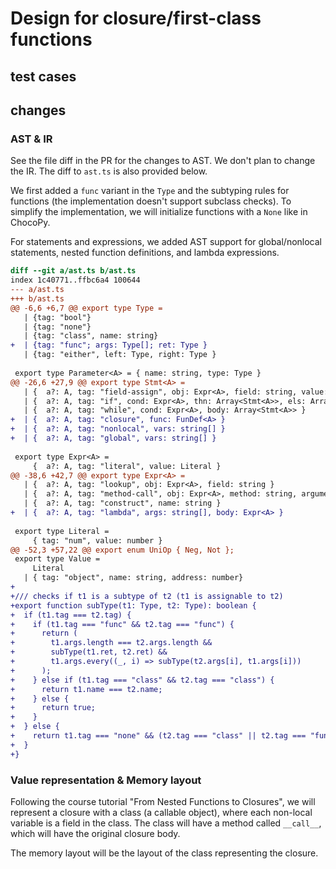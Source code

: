 # Design for closure/first-class functions

## test cases

## changes

### AST & IR

See the file diff in the PR for the changes to AST. We don't plan to change the
IR. The diff to `ast.ts` is also provided below.

We first added a `func` variant in the `Type` and the subtyping rules for
functions (the implementation doesn't support subclass checks). To simplify the
implementation, we will initialize functions with a `None` like in ChocoPy.

For statements and expressions, we added AST support for global/nonlocal
statements, nested function definitions, and lambda expressions.

```diff
diff --git a/ast.ts b/ast.ts
index 1c40771..ffbc6a4 100644
--- a/ast.ts
+++ b/ast.ts
@@ -6,6 +6,7 @@ export type Type =
   | {tag: "bool"}
   | {tag: "none"}
   | {tag: "class", name: string}
+  | {tag: "func"; args: Type[]; ret: Type }
   | {tag: "either", left: Type, right: Type }
 
 export type Parameter<A> = { name: string, type: Type }
@@ -26,6 +27,9 @@ export type Stmt<A> =
   | {  a?: A, tag: "field-assign", obj: Expr<A>, field: string, value: Expr<A> }
   | {  a?: A, tag: "if", cond: Expr<A>, thn: Array<Stmt<A>>, els: Array<Stmt<A>> }
   | {  a?: A, tag: "while", cond: Expr<A>, body: Array<Stmt<A>> }
+  | {  a?: A, tag: "closure", func: FunDef<A> }
+  | {  a?: A, tag: "nonlocal", vars: string[] }
+  | {  a?: A, tag: "global", vars: string[] }
 
 export type Expr<A> =
     {  a?: A, tag: "literal", value: Literal }
@@ -38,6 +42,7 @@ export type Expr<A> =
   | {  a?: A, tag: "lookup", obj: Expr<A>, field: string }
   | {  a?: A, tag: "method-call", obj: Expr<A>, method: string, arguments: Array<Expr<A>> }
   | {  a?: A, tag: "construct", name: string }
+  | {  a?: A, tag: "lambda", args: string[], body: Expr<A> }
 
 export type Literal = 
     { tag: "num", value: number }
@@ -52,3 +57,22 @@ export enum UniOp { Neg, Not };
 export type Value =
     Literal
   | { tag: "object", name: string, address: number}
+
+/// checks if t1 is a subtype of t2 (t1 is assignable to t2)
+export function subType(t1: Type, t2: Type): boolean {
+  if (t1.tag === t2.tag) {
+    if (t1.tag === "func" && t2.tag === "func") {
+      return (
+        t1.args.length === t2.args.length &&
+        subType(t1.ret, t2.ret) &&
+        t1.args.every((_, i) => subType(t2.args[i], t1.args[i]))
+      );
+    } else if (t1.tag === "class" && t2.tag === "class") {
+      return t1.name === t2.name;
+    } else {
+      return true;
+    }
+  } else {
+    return t1.tag === "none" && (t2.tag === "class" || t2.tag === "func");
+  }
+}
```

### Value representation & Memory layout

Following the course tutorial "From Nested Functions to Closures", we will
represent a closure with a class (a callable object), where each non-local
variable is a field in the class. The class will have a method called `__call__`,
which will have the original closure body.

The memory layout will be the layout of the class representing the closure.

